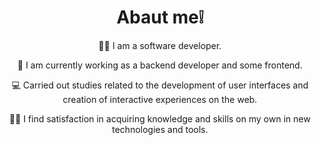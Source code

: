 <header> <h1> Abaut me❕</h1>
 


<!--
**Srjamess/Srjamess** is a ✨ _special_ ✨ repository because its `README.md` (this file) appears on your GitHub profile.

Here are some ideas to get you started:

- 🔭 I am currently working as a backend developer
- 🌱 I’m currently learning ...
- 👯 I’m looking to collaborate on ...
- 🤔 I’m looking for help with ...
- 💬 Ask me about ...
- 📫 How to reach me: ...
- 😄 Pronouns: ...
- ⚡ Fun fact: ...
-->
👨‍💻 I am a software developer.
<p>
🔭 I am currently working as a backend developer and some frontend.
 <p>
💻 Carried out studies related to the development of user interfaces and creation of interactive experiences on the web.
 <p>
 🏋️‍♂️ I find satisfaction in acquiring knowledge and skills on my own in new technologies and tools.
   
 
